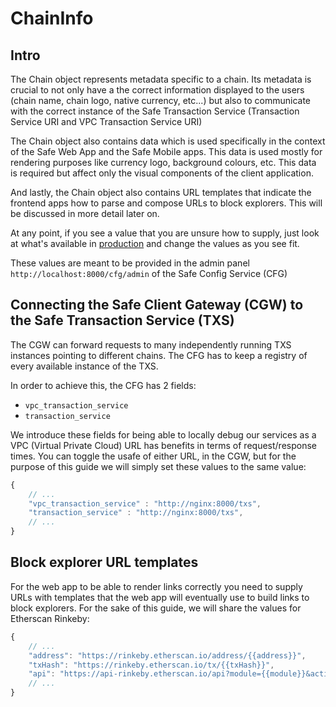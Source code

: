 # ChainInfo

## Intro

The Chain object represents metadata specific to a chain. Its metadata is crucial to not only have a the correct information displayed to the users (chain name, chain logo, native currency, etc...) but also to communicate with the correct instance of the Safe Transaction Service (Transaction Service URI and VPC Transaction Service URI)

The Chain object also contains data which is used specifically in the context of the Safe Web App and the Safe Mobile apps. This data is used mostly for rendering purposes like currency logo, background colours, etc. This data is required but affect only the visual components of the client application. 

And lastly, the Chain object also contains URL templates that indicate the frontend apps how to parse and compose URLs to block explorers. This will be discussed in more detail later on.

At any point, if you see a value that you are unsure how to supply, just look at what's available in [production](https://safe-config.gnosis.io/api/v1/chains/) and change the values as you see fit.  

These values are meant to be provided in the admin panel `http://localhost:8000/cfg/admin` of the Safe Config Service (CFG)

## Connecting the Safe Client Gateway (CGW) to the Safe Transaction Service (TXS)

The CGW can forward requests to many independently running TXS instances pointing to different chains. The CFG has to keep a registry of every available instance of the TXS. 

In order to achieve this, the CFG has 2 fields:

- `vpc_transaction_service`
- `transaction_service`

We introduce these fields for being able to locally debug our services as a VPC (Virtual Private Cloud) URL has benefits in terms of request/response times. You can toggle the usafe of either URL, in the CGW, but for the purpose of this guide we will simply set these values to the same value:

```javascript
{
    // ...
    "vpc_transaction_service" : "http://nginx:8000/txs",
    "transaction_service" : "http://nginx:8000/txs",
    // ...
} 
```
## Block explorer URL templates

For the web app to be able to render links correctly you need to supply URLs with templates that the web app will eventually use to build links to block explorers. For the sake of this guide, we will share the values for Etherscan Rinkeby:

```javascript
{
    // ...
    "address": "https://rinkeby.etherscan.io/address/{{address}}",
    "txHash": "https://rinkeby.etherscan.io/tx/{{txHash}}",
    "api": "https://api-rinkeby.etherscan.io/api?module={{module}}&action={{action}}&address={{address}}&apiKey={{apiKey}}"
    // ...
}
```